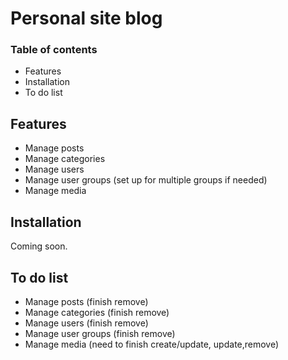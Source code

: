 # Personal site blog

### Table of contents
- Features
- Installation
- To do list

## Features
- Manage posts
- Manage categories
- Manage users
- Manage user groups (set up for multiple groups if needed)
- Manage media

## Installation
Coming soon.

## To do list
- Manage posts (finish remove)
- Manage categories (finish remove)
- Manage users (finish remove)
- Manage user groups (finish remove)
- Manage media (need to finish create/update, update,remove)